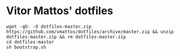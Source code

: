 Vitor Mattos' dotfiles
========

```
wget -qO- -O dotfiles-master.zip https://github.com/vmattos/dotfiles/archive/master.zip && unzip dotfiles-master.zip && rm dotfiles-master.zip
cd dotfiles-master
sh bootstrap.sh
```
